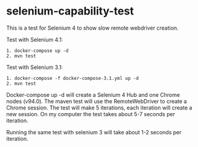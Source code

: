 # selenium-capability-test
This is a test for Selenium 4 to show slow remote webdriver creation.

Test with Selenium 4.1:

    1. docker-compose up -d 
    2. mvn test

Test with Selenium 3.1:
    
    1. docker-compose -f docker-compose-3.1.yml up -d
    2. mvn test

Docker-compose up -d will create a Selenium 4 Hub and one Chrome nodes (v94.0).
The maven test will use the RemoteWebDriver to create a Chrome session.
The test will make 5 iterations, each iteration will create a new session.
On my computer the test takes about 5-7 seconds per iteration.

Running the same test with selenium 3 will take about 1-2 seconds per iteration.
